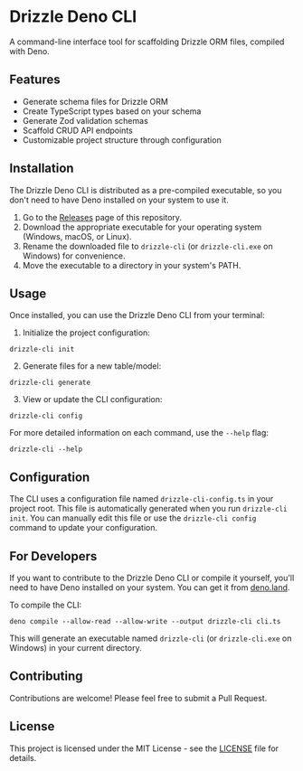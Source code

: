 # Drizzle Deno CLI

A command-line interface tool for scaffolding Drizzle ORM files, compiled with Deno.

## Features

- Generate schema files for Drizzle ORM
- Create TypeScript types based on your schema
- Generate Zod validation schemas
- Scaffold CRUD API endpoints
- Customizable project structure through configuration

## Installation

The Drizzle Deno CLI is distributed as a pre-compiled executable, so you don't need to have Deno installed on your system to use it.

1. Go to the [Releases](https://github.com/your-username/drizzle-deno-cli/releases) page of this repository.
2. Download the appropriate executable for your operating system (Windows, macOS, or Linux).
3. Rename the downloaded file to `drizzle-cli` (or `drizzle-cli.exe` on Windows) for convenience.
4. Move the executable to a directory in your system's PATH.

## Usage

Once installed, you can use the Drizzle Deno CLI from your terminal:

1. Initialize the project configuration:

```
drizzle-cli init
```

2. Generate files for a new table/model:

```
drizzle-cli generate
```

3. View or update the CLI configuration:

```
drizzle-cli config
```

For more detailed information on each command, use the `--help` flag:

```
drizzle-cli --help
```

## Configuration

The CLI uses a configuration file named `drizzle-cli-config.ts` in your project root. This file is automatically generated when you run `drizzle-cli init`. You can manually edit this file or use the `drizzle-cli config` command to update your configuration.

## For Developers

If you want to contribute to the Drizzle Deno CLI or compile it yourself, you'll need to have Deno installed on your system. You can get it from [deno.land](https://deno.land/).

To compile the CLI:

```
deno compile --allow-read --allow-write --output drizzle-cli cli.ts
```

This will generate an executable named `drizzle-cli` (or `drizzle-cli.exe` on Windows) in your current directory.

## Contributing

Contributions are welcome! Please feel free to submit a Pull Request.

## License

This project is licensed under the MIT License - see the [LICENSE](LICENSE) file for details.
